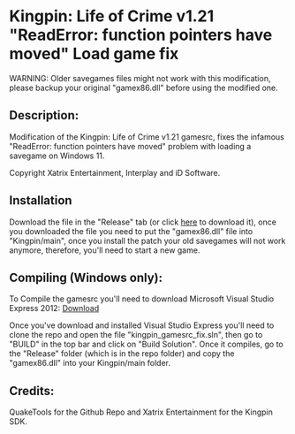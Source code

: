 # Kingpin: Life of Crime v1.21 "ReadError: function pointers have moved" Load game fix
<p>WARNING: Older savegames files might not work with this modification, please backup your original "gamex86.dll" before using the modified one.</p>
<h2>Description:</h2>
<p>Modification of the Kingpin: Life of Crime v1.21 gamesrc, fixes the 
infamous "ReadError: function pointers have moved" problem with loading 
a savegame on Windows 11.</p>
<p>Copyright Xatrix Entertainment, Interplay and iD Software.</p>
<h2>Installation</h2>
<p>Download the file in the "Release" tab (or click <a href="https://github.com/Redemption882/Kingpin-Life-of-Crime-ReadError-fix/releases/download/precompiled/Precompiled.gamex86.dll.rar" target="_blank"> here</a> to download it),
once you downloaded the file you need to put the "gamex86.dll" file into "Kingpin/main",
once you install the patch your old savegames will not work anymore, therefore, you'll need to start a new game.</p>
<h2>Compiling (Windows only):</h2>
<p>To Compile the gamesrc you'll need to download Microsoft Visual Studio Express 2012: 
<a href="http://download.microsoft.com/download/1/F/5/1F519CC5-0B90-4EA3-8159-33BFB97EF4D9/VS2012_WDX_ENU.iso" target="_blank"> Download</a></p>
<p>Once you've download and installed Visual Studio Express you'll need to
clone the repo and open the file "kingpin_gamesrc_fix.sln", then go to 
"BUILD" in the top bar and click on "Build Solution". Once it compiles, 
go to the "Release" folder (which is in the repo folder) and copy the "gamex86.dll" into your Kingpin/main folder.</p>
<h2>Credits:</h2>
<p>QuakeTools for the Github Repo and Xatrix Entertainment for the Kingpin SDK.</p>
